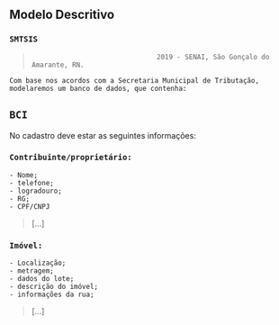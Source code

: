 


## Modelo Descritivo
###	 `SMTSIS`   

>									 2019 - SENAI, São Gonçalo do Amarante, RN.

	Com base nos acordos com a Secretaria Municipal de Tributação, modelaremos um banco de dados, que contenha:
## `BCI`
No cadastro deve estar as seguintes informações:

### `Contribuinte/proprietário:`
	- Nome; 
	- telefone;
	- logradouro;
	- RG;
	- CPF/CNPJ
> [...]

### `Imóvel:`
	- Localização;
	- metragem;
	- dados do lote;
	- descrição do imóvel;
	- informações da rua;
> [...] 
 
